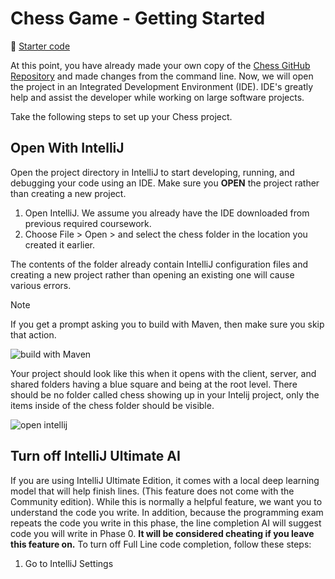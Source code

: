 # Chess Game - Getting Started

📁 [Starter code](https://github.com/softwareconstruction240/chess)

At this point, you have already made your own copy of the [Chess GitHub Repository](../chess-github-repository/chess-github-repository.md) and made changes from the command line. Now, we will open the project in an Integrated Development Environment (IDE). IDE's greatly help and assist the developer while working on large software projects.

Take the following steps to set up your Chess project.

## Open With IntelliJ

Open the project directory in IntelliJ to start developing, running, and debugging your code using an IDE. Make sure you **OPEN** the project rather than creating a new project.

1. Open IntelliJ. We assume you already have the IDE downloaded from previous required coursework.
2. Choose File > Open > and select the chess folder in the location you created it earlier.

The contents of the folder already contain IntelliJ configuration files and creating a new project rather than opening an existing one will cause various errors.

> [!NOTE]
> If you get a prompt asking you to build with Maven, then make sure you skip that action.

![build with Maven](build-with-maven-prompt.png)

Your project should look like this when it opens with the client, server, and shared folders having a blue square and being at the root level. There should be no folder called chess showing up in your Intelij project, only the items inside of the chess folder should be visible.

![open intellij](open-intellij.png)

## Turn off IntelliJ Ultimate AI

If you are using IntelliJ Ultimate Edition, it comes with a local deep learning model that will help finish lines. (This feature does not come with the Community edition). While this is normally a helpful feature, we want you to understand the code you write. In addition, because the programming exam repeats the code you write in this phase, the line completion AI will suggest code you will write in Phase 0. **It will be considered cheating if you leave this feature on.** To turn off Full Line code completion, follow these steps:

1. Go to IntelliJ Settings